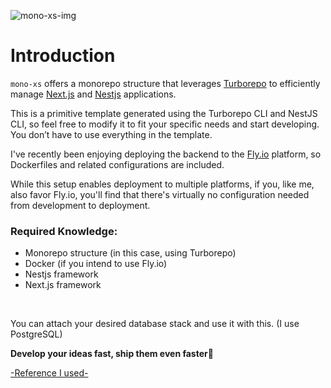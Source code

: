 ![mono-xs-img](https://github.com/user-attachments/assets/d488eb4e-33b4-4a57-b94e-733cbe742535)

# Introduction

`mono-xs` offers a monorepo structure that leverages [Turborepo](https://turbo.build/repo/docs) to efficiently manage [Next.js](https://nextjs.org) and [Nestjs](https://nestjs.com) applications.

This is a primitive template generated using the Turborepo CLI and NestJS CLI, so feel free to modify it to fit your specific needs and start developing. You don’t have to use everything in the template.

I've recently been enjoying deploying the backend to the [Fly.io](https://fly.io) platform, so Dockerfiles and related configurations are included.

While this setup enables deployment to multiple platforms, if you, like me, also favor Fly.io, you'll find that there's virtually no configuration needed from development to deployment.

### Required Knowledge:

- Monorepo structure (in this case, using Turborepo)
- Docker (if you intend to use Fly.io)
- Nestjs framework
- Next.js framework

<br/>

You can attach your desired database stack and use it with this. (I use PostgreSQL)


**Develop your ideas fast, ship them even faster🚀**

[-Reference I used-](https://github.com/HelixHEX/fly-monorepo-demo)
